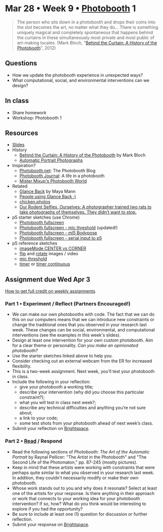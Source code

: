 # Mar 28 • Week 9 • [Photobooth](http://www.photobooth.net/wp/archive/2023/11/02/PhotoboothConventionSpellingDecision.pdf) 1

> The person who sits down in a photobooth and drops their coins into the slot
> becomes the art, no matter what they do... There is something uniquely magical
> and completely spontaneous that happens behind the curtains in these
> simultaneously most private and most public of art-making locales. (Mark
> Bloch, "[Behind the Curtain: A History of the
> Photobooth](http://www.panmodern.com/photobooth.htm)", 2012)

## Questions

- How we update the photobooth experience in unexpected ways?
- What computational, social, and environmental interventions can we design?

## In class

- Share homework
- Workshop: Photobooth 1

## Resources

- [Slides](https://drive.google.com/drive/folders/1qIvZPNF94dAizOjOpymky5bexo8bdELj?usp=drive_link)
- History
  - [Behind the Curtain: A History of the
    Photobooth](http://www.panmodern.com/photobooth.htm) by Mark Bloch
  - [Automatic Portrait
      Photographs](https://photohistory-sussex.co.uk/AutoPortraitsDudkin.htm)
- Inspiration?
  - [Photobooth.net](https://www.photobooth.net/): The Photobooth Blog
  - [Photobooth Journal](https://photoboothjournal.com/): A life in a photobooth
  - [Mister Mixup's Photobooth World](http://www.mixup.org.uk/photobooth.html)
- Related
  - [Glance Back](https://glanceback.info/) by Maya Mann
  - [People using Glance Back
    :)](https://www.are.na/maya-man/people-using-glance-back)
  - [chicken.photos](https://chicken.photos/)
  - [Our Rodent Selfies, Ourselves: A photographer trained two rats to take
    photographs of themselves. They didn’t want to
    stop.](https://www.nytimes.com/2024/01/23/science/photography-rats-selfies.html?smid=nytcore-ios-share&referringSource=articleShare)
- p5 starter sketches (use Chrome)
  - [Photobooth fullscreen](https://editor.p5js.org/enickles/sketches/ZweFh_VnW) 
  - [Photobooth fullscreen - mic
      threshold](https://editor.p5js.org/enickles/sketches/MO6hWHhDO) (updated!)
  - [Photobooth fullscreen - ml5
    Bodypose](https://editor.p5js.org/enickles/sketches/5-FCXOAcC)
  - [Photobooth fullscreen - serial input to
    p5](https://editor.p5js.org/enickles/sketches/hw3N5P8L9)
- p5 reference sketches
  - [imageMode CENTER vs
    CORNER](https://editor.p5js.org/enickles/sketches/1SCHFPxBA)
  - [flip](https://editor.p5js.org/enickles/sketches/5eqONBHsr) and
      [rotate](https://editor.p5js.org/enickles/sketches/nXxvHOpzX) images /
      video
  - [mic threshold](https://editor.p5js.org/enickles/sketches/vdTv25Y_i)
  - [timer](https://editor.p5js.org/enickles/sketches/0JgxGIiyI) or [timer continuous](https://editor.p5js.org/enickles/sketches/wQH8Zh6Wsw)

## Assignment due Wed Apr 3

[How to get full credit on weekly
assignments](https://github.com/ellennickles/xphoto-s24/tree/main#assessment-and-evaluation)

### Part 1 • Experiment / Reflect (Partners Encouraged!)

- We can make our own photobooths with code. The fact that we can do this
  on our computers means that we can introduce new constraints or change the
  traditional ones that you observed in your research last week. These changes
  can be social, environmental, and computational interventions (see the
  examples in this week's slides).
- Design at least one intervention for your own custom photobooth. Aim for a
  clear theme or personality. _Can you make an opinionated photobooth?_
- Use the starter sketches linked above to help you.
- Consider checking out an external webcam from the ER for increased
  flexibility.
- This is a two-week assignment. Next week, you’ll test your photobooth in
  class.
- Include the following in your reflection:
  - give your photobooth a working title;
  - describe your intervention (why did you choose this particular constraint?);
  - what you will test in class next week?;
  - describe any technical difficulties and anything you’re not sure about;
  - a link to your code;
  - some test shots from your photobooth ahead of next week’s class.
- Submit your reflection on
  [Brightspace](https://brightspace.nyu.edu/d2l/home/344680).

### Part 2 • [Read](https://drive.google.com/drive/folders/1qIvZPNF94dAizOjOpymky5bexo8bdELj) / Respond

- Read the following sections of *Photobooth: The Art of the Automatic Portrait*
  by Raynal Pellicer: "The Artist in the Photobooth" and "The Second Life of the
  Photomaton," pp. 87-245 (mostly pictures).
- Keep in mind that these artists were working with constraints that were
  perhaps quite similar to what you observed in your research last week. In
  addition, they couldn't necessarily modify or make their own photobooth.
- Whose work stands out to you and why does it resonate? Select at least one of
  the artists for your response. Is there anything in their approach or work
  that connects to your working idea for your photobooth intervention? If so,
  how? What do you think would be interesting to explore if you had the opportunity?
- Be sure to include at least one (1) question for discussion or further
  reflection.
- Submit your response on
  [Brightspace](https://brightspace.nyu.edu/d2l/home/344680).
